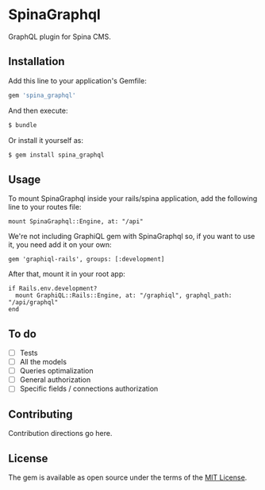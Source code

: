# SpinaGraphql
GraphQL plugin for Spina CMS. 

## Installation
Add this line to your application's Gemfile:

```ruby
gem 'spina_graphql'
```

And then execute:
```bash
$ bundle
```

Or install it yourself as:
```bash
$ gem install spina_graphql
```

## Usage
To mount SpinaGraphql inside your rails/spina application, add the following line to your routes file:

    mount SpinaGraphql::Engine, at: "/api"
    
We're not including GraphiQL gem with SpinaGraphql so, if you want to use it, you need add it on your own:

    gem 'graphiql-rails', groups: [:development]
    
After that, mount it in your root app:

    if Rails.env.development?
      mount GraphiQL::Rails::Engine, at: "/graphiql", graphql_path: "/api/graphql"
    end

## To do
- [ ] Tests
- [ ] All the models
- [ ] Queries optimalization
- [ ] General authorization
- [ ] Specific fields / connections authorization

## Contributing
Contribution directions go here.

## License
The gem is available as open source under the terms of the [MIT License](http://opensource.org/licenses/MIT).
